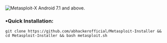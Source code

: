 #
![Metasploit-X](https://user-images.githubusercontent.com/63346676/90857171-306e5b80-e3a1-11ea-9739-98af2cdbf3b3.jpeg)
Android 7.1 and above.

### •Quick Installation:

```git clone https://github.com/abhackerofficial/Metasploit-Installer && cd Metasploit-Installer && bash metasploit.sh``` <br/>

